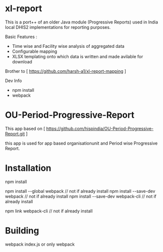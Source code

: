 # xl-report

This is a port++ of an older Java module (Progressive Reports) used in India local  DHIS2 implementations for reporting purposes.

Basic Features :
 - Time wise and Facility wise analysis of aggregated data 
 - Configurable mapping
 - XLSX templating onto which data is written and made avilable for download
 

Brother to [ https://github.com/harsh-a1/xl-report-mapping ]

Dev Info
- npm install
- webpack

# OU-Period-Progressive-Report

This app based on [ https://github.com/hispindia/OU-Period-Progressive-Report.git ]

this app is used for app based organisationunit and Period wise Progressive Report.

# Installation
npm install

npm install --global webpack // not if already install
npm install --save-dev webpack // not if already install
npm install --save-dev webpack-cli // not if already install

npm link webpack-cli // not if already install

# Building

webpack index.js or only 
webpack
